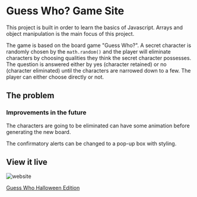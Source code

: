 # Guess Who? Game Site

This project is built in order to learn the basics of Javascript. Arrays and object manipulation is the main focus of this project.

The game is based on the board game "Guess Who?". A secret character is randomly chosen by the `math.random()` and the player will eliminate characters by choosing qualities they think the secret character possesses. The question is answered either by yes (character retained) or no (character eliminated) until the characters are narrowed down to a few. The player can either choose directly or not.

## The problem

### Improvements in the future

The characters are going to be eliminated can have some animation before generating the new board.

The confirmatory alerts can be changed to a pop-up box with styling.

## View it live

<img src="image/game.PNG" alt="website">

[Guess Who Halloween Edition](https://angry-rosalind-754d79.netlify.app)
